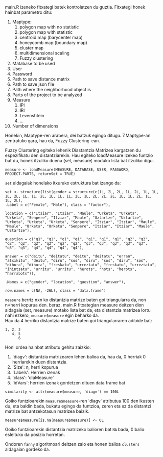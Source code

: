 main.R izeneko fitxategi batek kontrolatzen du guztia. Fitxategi honek hainbat parametro ditu:
1. Maptype: 
	1. polygon map with no statistic
	2. polygon map with statistic
	3. centroid map (barycenter map) 
	4. honeycomb map (boundary map)
	5. cluster map
	6. multidimensional scaling
	7. Fuzzy clustering
2. Matabase to be used
3. User
4. Password
5. Path to save distance matrix
6. Path to save json file
7. Path where the neighborhood object is
8. Parts of the project to be analyzed
9. Measure
	1. IPI
	2. IRI
	3. Levenshtein
	4. ...
10. Number of dimensions 


Honekin, Maptype-ren arabera, dei batzuk egingo ditugu. 7.Maptype-an zentratuko gara, hau da, Fuzzy Clustering-ean.

Fuzzy Clustering egiteko lehenik Diastantzia Matrizea kargatzen du espezifikatu den distantziarekin. Hau egiteko loadMeasure izekeo funtzio bat du, honek itzuliko duena (set, measure) moduko lista bat itzuliko digu. 

```
measure <- loadMeasure(MEASURE, DATABASE, USER, PASSWORD, PROJECT.PARTS, returnSet = TRUE)
```

```set``` aldagaiak honelako itxurako estruktura bat izango da: 

```
set <- structure(list(gender = structure(c(1L, 2L, 2L, 1L, 2L, 1L, 1L, 1L, 2L, 1L, 1L, 2L, 1L, 1L, 1L, 2L, 1L, 2L, 2L, 2L, 1L, 1L, 2L, 1L, 1L, 2L), 
.Label = c("Female", "Male"), class = "factor"), 

location = c("Itziar", "Itziar", "Maule", "Urketa", "Urketa", "Urketa", "Senpere", "Itziar", "Maule", "Uztartze", "Uztartze", "Urketa", "Urketa", "Urketa", "Senpere", "Itziar", "Itziar", "Maule", "Maule", "Urketa", "Urketa", "Senpere", "Itziar", "Itziar", "Maule", "Uztartze"),

question = c("q1", "q1", "q1", "q1", "q1", "q1", "q1", "q2", "q2", "q2", "q2", "q2", "q2", "q2", "q2", "q3", "q3", "q3", "q3", "q3", "q3", "q3", "q4", "q4", "q4", "q4"),

answer = c("deitu", "deitatu", "deitu", "deitatu", "erran", "atxikitu", "deitu", "diru", "sos", "diru", "sos", "diru", "sos", "dihura", "dihura", "freskatu", "urreztatu", "freskatu", "urreztatu", "ihintzatu", "urritu", "urritu", "herots", "hots", "herots", "harrabots")),

.Names = c("gender", "location", "question", "answer"),   

row.names = c(NA, -26L), class = "data.frame")
```

```measure```  berriz nxn ko distantzia matrize baten goi triangularra da, non n=herri kopurua den. beraz, main.R fitxategian measure deitzen dion aldagaia (set, measure) motako lista bat da, eta distantzia matrizea lortu nahi ezkero, ```measure$measure``` egin beharko da.  
Hau da 4 herriko distantzia matrize baten goi triangularraren adibide bat:

```
1, 2, 3
   4, 5
      6
```

Honi ordea hainbat atributu gehitu zaizkio:
1. 'diagv': distantzia matrizearen lehen balioa da, hau da, 0 herriak 0 herriarekin duen distantzia.
2. 'Size': n, herri kopurua
3. 'Labels': Herrien izenak
4. 'class': 'diaMeasure'
5. 'idVars': herrien izenak gordetzen dituen data frame bat 

```
similarity <- attr(measure$measure, 'diagv') == 100L
```

Goiko funtzioarekin ```measure$measure```-ren 'diagv' atributua 100 den ikusten du, eta baldin bada, bukatu egingo da funtzioa, zeren eta ez da distantzi matrize bat antzekotasun matrizea baizik.

```
measure$measure[is.na(measure$measure)] <- 0L
```

Goiko funtzioarekin distantzia matrizeko balioren bat ```NA``` bada, 0 balio esleituko da posizio horretan.

Ondoren ```fanny``` algoritmoari deitzen zaio eta honen balioa ```clusters``` aldagaian gordeko da.


